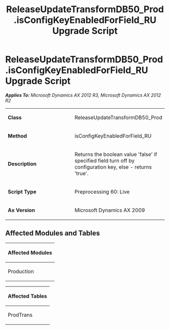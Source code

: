 ﻿---
title: ReleaseUpdateTransformDB50_Prod.isConfigKeyEnabledForField_RU Upgrade Script
TOCTitle: ReleaseUpdateTransformDB50_Prod.isConfigKeyEnabledForField_RU Upgrade Script
ms:assetid: 8f3d26b0-4d4c-40fa-a1ba-47ab8bb962de
ms:mtpsurl: https://msdn.microsoft.com/en-us/library/JJ736532(v=AX.60)
ms:contentKeyID: 49709721
ms.date: 05/18/2015
mtps_version: v=AX.60
---

# ReleaseUpdateTransformDB50\_Prod.isConfigKeyEnabledForField\_RU Upgrade Script 


_**Applies To:** Microsoft Dynamics AX 2012 R3, Microsoft Dynamics AX 2012 R2_

<table>
<colgroup>
<col style="width: 50%" />
<col style="width: 50%" />
</colgroup>
<tbody>
<tr class="odd">
<td><p><strong>Class</strong></p></td>
<td><p>ReleaseUpdateTransformDB50_Prod</p></td>
</tr>
<tr class="even">
<td><p><strong>Method</strong></p></td>
<td><p>isConfigKeyEnabledForField_RU</p></td>
</tr>
<tr class="odd">
<td><p><strong>Description</strong></p></td>
<td><p>Returns the boolean value 'false' if specified field turn off by configuration key, else - returns 'true'.</p></td>
</tr>
<tr class="even">
<td><p><strong>Script Type</strong></p></td>
<td><p>Preprocessing 60: Live</p></td>
</tr>
<tr class="odd">
<td><p><strong>Ax Version</strong></p></td>
<td><p>Microsoft Dynamics AX 2009</p></td>
</tr>
</tbody>
</table>


## Affected Modules and Tables

<table>
<colgroup>
<col style="width: 100%" />
</colgroup>
<thead>
<tr class="header">
<th><p>Affected Modules</p></th>
</tr>
</thead>
<tbody>
<tr class="odd">
<td><p>Production</p></td>
</tr>
</tbody>
</table>


<table>
<colgroup>
<col style="width: 100%" />
</colgroup>
<thead>
<tr class="header">
<th><p>Affected Tables</p></th>
</tr>
</thead>
<tbody>
<tr class="odd">
<td><p>ProdTrans</p></td>
</tr>
</tbody>
</table>

  



